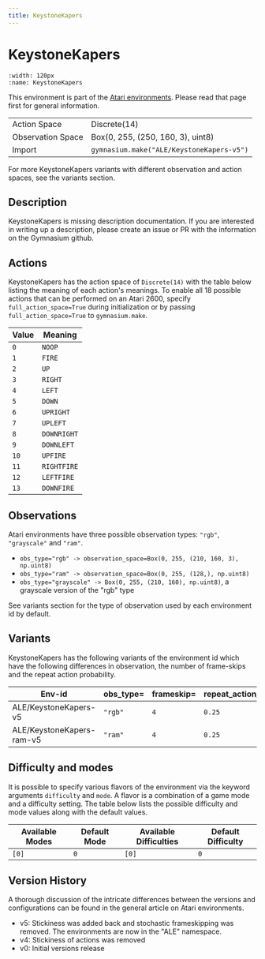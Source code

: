 ```yaml
---
title: KeystoneKapers
---
```


# KeystoneKapers

```{figure} ../../_static/videos/atari/keystone_kapers.gif
:width: 120px
:name: KeystoneKapers
```

This environment is part of the <a href='..'>Atari environments</a>. Please read that page first for general information.

|   |   |
|---|---|
| Action Space | Discrete(14) |
| Observation Space | Box(0, 255, (250, 160, 3), uint8) |
| Import | `gymnasium.make("ALE/KeystoneKapers-v5")` |

For more KeystoneKapers variants with different observation and action spaces, see the variants section.

## Description

KeystoneKapers is missing description documentation. If you are interested in writing up a description, please create an issue or PR with the information on the Gymnasium github.

## Actions

KeystoneKapers has the action space of `Discrete(14)` with the table below listing the meaning of each action's meanings.
To enable all 18 possible actions that can be performed on an Atari 2600, specify `full_action_space=True` during
initialization or by passing `full_action_space=True` to `gymnasium.make`.

| Value   | Meaning     |
|---------|-------------|
| `0`     | `NOOP`      |
| `1`     | `FIRE`      |
| `2`     | `UP`        |
| `3`     | `RIGHT`     |
| `4`     | `LEFT`      |
| `5`     | `DOWN`      |
| `6`     | `UPRIGHT`   |
| `7`     | `UPLEFT`    |
| `8`     | `DOWNRIGHT` |
| `9`     | `DOWNLEFT`  |
| `10`    | `UPFIRE`    |
| `11`    | `RIGHTFIRE` |
| `12`    | `LEFTFIRE`  |
| `13`    | `DOWNFIRE`  |

## Observations

Atari environments have three possible observation types: `"rgb"`, `"grayscale"` and `"ram"`.

- `obs_type="rgb" -> observation_space=Box(0, 255, (210, 160, 3), np.uint8)`
- `obs_type="ram" -> observation_space=Box(0, 255, (128,), np.uint8)`
- `obs_type="grayscale" -> Box(0, 255, (210, 160), np.uint8)`, a grayscale version of the "rgb" type

See variants section for the type of observation used by each environment id by default.


## Variants

KeystoneKapers has the following variants of the environment id which have the following differences in observation,
the number of frame-skips and the repeat action probability.

| Env-id                    | obs_type=   | frameskip=   | repeat_action_probability=   |
|---------------------------|-------------|--------------|------------------------------|
| ALE/KeystoneKapers-v5     | `"rgb"`     | `4`          | `0.25`                       |
| ALE/KeystoneKapers-ram-v5 | `"ram"`     | `4`          | `0.25`                       |

## Difficulty and modes

It is possible to specify various flavors of the environment via the keyword arguments `difficulty` and `mode`.
A flavor is a combination of a game mode and a difficulty setting. The table below lists the possible difficulty and mode values
along with the default values.

| Available Modes   | Default Mode   | Available Difficulties   | Default Difficulty   |
|-------------------|----------------|--------------------------|----------------------|
| `[0]`             | `0`            | `[0]`                    | `0`                  |

## Version History

A thorough discussion of the intricate differences between the versions and configurations can be found in the general article on Atari environments.

* v5: Stickiness was added back and stochastic frameskipping was removed. The environments are now in the "ALE" namespace.
* v4: Stickiness of actions was removed
* v0: Initial versions release
